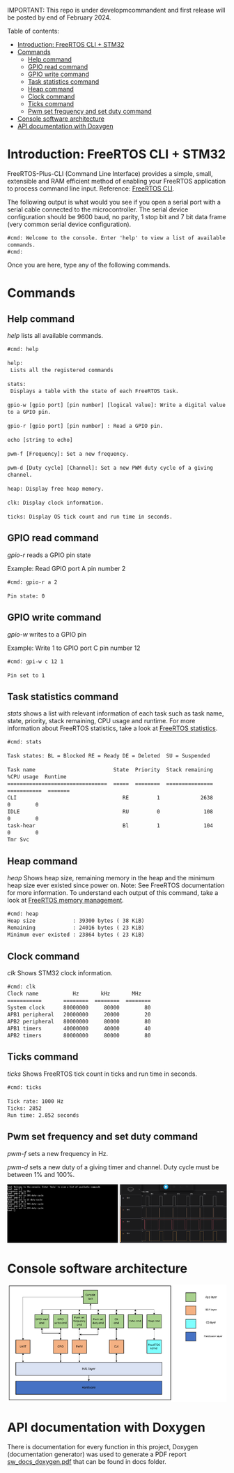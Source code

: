 IMPORTANT: This repo is under developmcommandent and first release will be posted by end of February 2024.

Table of contents:
- [Introduction: FreeRTOS CLI + STM32](#introduction-freertos-cli--stm32)
- [Commands](#commands)
  - [Help command](#help-command)
  - [GPIO read command](#gpio-read-command)
  - [GPIO write command](#gpio-write-command)
  - [Task statistics command](#task-statistics-command)
  - [Heap command](#heap-command)
  - [Clock command](#clock-command)
  - [Ticks command](#ticks-command)
  - [Pwm set frequency and set duty command](#pwm-set-frequency-and-set-duty-command)
- [Console software architecture](#console-software-architecture)
- [API documentation with Doxygen](#api-documentation-with-doxygen)

# Introduction: FreeRTOS CLI + STM32
FreeRTOS-Plus-CLI (Command Line Interface) provides a simple, small, extensible and RAM efficient method of enabling your FreeRTOS application to process command line input. Reference: [FreeRTOS CLI](https://www.freertos.org/FreeRTOS-Plus/FreeRTOS_Plus_CLI/FreeRTOS_Plus_Command_Line_Interface.html).

The following output is what would you see if you open a serial port with a serial cable connected to the microcontroller. The serial device configuration should be  9600 baud, no parity, 1 stop bit and 7 bit data frame (very common serial device configuration).
```
#cmd: Welcome to the console. Enter 'help' to view a list of available commands.
#cmd:
```
Once you are here, type any of the following commands.

# Commands
## Help command

*help* lists all available commands.

```
#cmd: help

help:
 Lists all the registered commands

stats:
 Displays a table with the state of each FreeRTOS task.

gpio-w [gpio port] [pin number] [logical value]: Write a digital value to a GPIO pin.

gpio-r [gpio port] [pin number] : Read a GPIO pin.

echo [string to echo]

pwm-f [Frequency]: Set a new frequency.

pwm-d [Duty cycle] [Channel]: Set a new PWM duty cycle of a giving channel.

heap: Display free heap memory.

clk: Display clock information.

ticks: Display OS tick count and run time in seconds.
```

## GPIO read command

*gpio-r* reads a GPIO pin state

Example: Read GPIO port A pin number 2

```
#cmd: gpio-r a 2

Pin state: 0
```

## GPIO write command

*gpio-w* writes to a GPIO pin

Example: Write 1 to GPIO port C pin number 12

```
#cmd: gpi-w c 12 1

Pin set to 1
```

## Task statistics command

*stats* shows a list with relevant information of each task such as task name,
state, priority, stack remaining, CPU usage and runtime.
For more information about FreeRTOS statistics, take a look at [FreeRTOS statistics](https://www.freertos.org/rtos-run-time-stats.html).

```
#cmd: stats

Task states: BL = Blocked RE = Ready DE = Deleted  SU = Suspended

Task name                         State  Priority  Stack remaining  %CPU usage  Runtime
================================  =====  ========  ===============  ===========  =======
CLI                                  RE         1             2638            0        0
IDLE                                 RU         0              108            0        0
task-hear                            Bl         1              104            0        0
Tmr Svc
```

## Heap command

*heap* Shows heap size, remaining memory in the heap and
the minimum heap size ever existed since power on. Note: See FreeRTOS documentation for more information. To understand each output of this command, take a look at [FreeRTOS memory management](https://www.freertos.org/a00111.html).

```
#cmd: heap
Heap size            : 39300 bytes ( 38 KiB)
Remaining            : 24016 bytes ( 23 KiB)
Minimum ever existed : 23864 bytes ( 23 KiB)
```

## Clock command

*clk* Shows STM32 clock information.

```
#cmd: clk
Clock name           Hz       kHz       MHz
===========       ========  ========  ========
System clock      80000000     80000        80
APB1 peripheral   20000000     20000        20
APB2 peripheral   80000000     80000        80
APB1 timers       40000000     40000        40
APB2 timers       80000000     80000        80
```

## Ticks command

*ticks* Shows FreeRTOS tick count in ticks and run time in
seconds.

```
#cmd: ticks

Tick rate: 1000 Hz
Ticks: 2852
Run time: 2.852 seconds
```

## Pwm set frequency and set duty command

*pwm-f* sets a new frequency in Hz.

*pwm-d* sets a new duty of a giving timer and channel. Duty cycle must be between 1% and 100%.

![pwm-f command](/img/pwmCommand.png)

# Console software architecture

![Software architecture](/img/sw_architecture.png)

# API documentation with Doxygen

There is documentation for every function in this project, Doxygen (documentation generator) was used to generate a PDF report [sw_docs_doxygen.pdf](/docs/sw_docs_doxygen.pdf) that can be found in docs folder.
